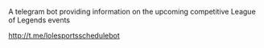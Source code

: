 A telegram bot providing information on the upcoming competitive League of Legends events

http://t.me/lolesportsschedulebot

